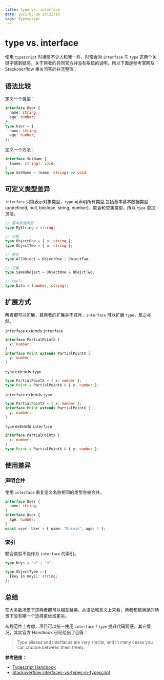 ```yaml
---
title: type vs. interface
date: 2021-05-26 20:21:10
tags: Typescript
---
```


# type vs. interface

使用 `typescript` 时相信不少人和我一样，时常会对 `interface` 与 `type` 这两个关键字感到疑惑，关于两者的异同官方并没有系统的说明，所以下面是参考官网及 Stackoverflow 相关问答的补充整理：

## 语法比较

定义一个类型：

```ts
interface User {
  name: string;
  age: number;
}
type User = {
  name: string;
  age: number;
};
```

定义一个方法：

```ts
interface SetName {
  (name: string): void;
}
type SetName = (name: string) => void;
```

## 可定义类型差异

`interface` 只能表示对象类型，`type` 可声明所有类型,包括基本基本数据类型(undefined, null, boolean, string, number)、联合和交集类型，所以 `type` 更加灵活。

```ts
// 基本数据类型
type MyString = string;

// 对象
type ObjectOne = { a: string };
type ObjectTwo = { b: string };

// 联合
type AllObject = ObjectOne | ObjectTwo;

// 交集
type SameObeject = ObjectOne & ObejctTwo;

// tuple
type Data = [number, string];
```

## 扩展方式

两者都可以扩展，且两者的扩展并不互斥，`interface` 可以扩展 `type`，反之亦然。

`interface` extends `interface`

```ts
interface PartialPointX {
  x: number;
}
interface Point extends PartialPointX {
  y: number;
}
```

`type` extends `type`

```ts
type PartialPointX = { x: number };
type Point = PartialPointX & { y: number };
```

`interface` extends `type`

```ts
type PartialPointX = { x: number };
interface Point extends PartialPointX {
  y: number;
}
```

`type` extends `interface`

```ts
interface PartialPointX {
  x: number;
}
type Point = PartialPointX & { y: number };
```

## 使用差异

### 声明合并

使用 `interface` 重复定义名称相同的类型会被合并。

```ts
interface User {
  name: string;
}
interface User {
  age: number;
}
const user: User = { name: "Enivia", age: 1 };
```

### 索引

联合类型不能作为 `interface` 的索引。

```ts
type Keys = "a" | "b";

type ObjectType = {
  [key in Keys]: string;
};
```

## 总结

在大多数场景下这两者都可以相互替换。从语法和含义上来看，两者都能满足的场景下没有哪一个选择更优或更劣。

从规范性上考虑，项目可以统一使用 `interface` / `type` 提升代码观感。其它情况，其实官方 Handbook 已经给出了回答：

> Type aliases and interfaces are very similar, and in many cases you can choose between them freely.

**参考链接：**

- [Typescript Handbook](https://microsoft.github.io/TypeScript-New-Handbook/everything/#interface-vs-alias)
- [Stackoverflow interfaces-vs-types-in-typescript](https://stackoverflow.com/a/52682220/7923765)
